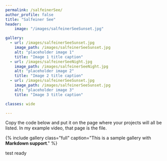 ```yaml
---
permalink: /salfeinerSee/
author_profile: false
title: "Salfeiner See"
header: 
    image: "/images/salfeinerSeeSunset.jpg"

gallery:
  - url: /images/salfeinerSeeSunset.jpg
    image_path: /images/salfeinerSeeSunset.jpg
    alt: "placeholder image 1"
    title: "Image 1 title caption"
  - url: /images/salfeinerSeeNight.jpg
    image_path: /images/salfeinerSeeNight.jpg
    alt: "placeholder image 2"
    title: "Image 2 title caption"
  - url: /images/salfeinerSeeSunset.jpg
    image_path: /images/salfeinerSeeSunset.jpg
    alt: "placeholder image 3"
    title: "Image 3 title caption"

classes: wide

---
```


Copy the code below and put it on the page where your projects will all be listed.
In my example video, that page is the file.

{% include gallery class="full" caption="This is a sample gallery with **Markdown support**." %}


test ready